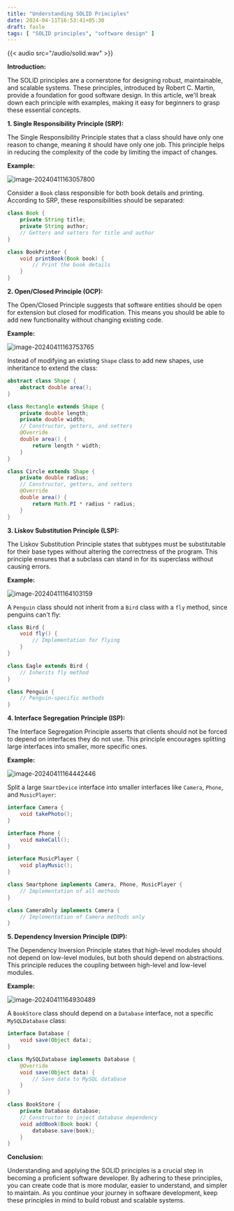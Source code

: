 ```yaml
---
title: "Understanding SOLID Principles"
date: 2024-04-11T16:53:41+05:30
draft: fasle
tags: [ "SOLID principles", "software design" ]
---
```

{{< audio src="/audio/solid.wav" >}}

**Introduction:**

The SOLID principles are a cornerstone for designing robust, maintainable, and scalable systems. These principles, introduced by Robert C. Martin, provide a foundation for good software design. In this article, we'll break down each principle with examples, making it easy for beginners to grasp these essential concepts.

**1. Single Responsibility Principle (SRP):**

The Single Responsibility Principle states that a class should have only one reason to change, meaning it should have only one job. This principle helps in reducing the complexity of the code by limiting the impact of changes.

**Example:**

![image-20240411163057800](/content-img/image-20240411163057800.png)

Consider a `Book` class responsible for both book details and printing. According to SRP, these responsibilities should be separated:

```java
class Book {
    private String title;
    private String author;
    // Getters and setters for title and author
}

class BookPrinter {
    void printBook(Book book) {
        // Print the book details
    }
}
```

**2. Open/Closed Principle (OCP):**

The Open/Closed Principle suggests that software entities should be open for extension but closed for modification. This means you should be able to add new functionality without changing existing code.

**Example:**

![image-20240411163753765](/content-img/image-20240411163753765.png)

Instead of modifying an existing `Shape` class to add new shapes, use inheritance to extend the class:

```java
abstract class Shape {
    abstract double area();
}

class Rectangle extends Shape {
    private double length;
    private double width;
    // Constructor, getters, and setters
    @Override
    double area() {
        return length * width;
    }
}

class Circle extends Shape {
    private double radius;
    // Constructor, getters, and setters
    @Override
    double area() {
        return Math.PI * radius * radius;
    }
}
```

**3. Liskov Substitution Principle (LSP):**

The Liskov Substitution Principle states that subtypes must be substitutable for their base types without altering the correctness of the program. This principle ensures that a subclass can stand in for its superclass without causing errors.

**Example:**

![image-20240411164103159](/content-img/image-20240411164103159.png)

A `Penguin` class should not inherit from a `Bird` class with a `fly` method, since penguins can't fly:

```java
class Bird {
    void fly() {
        // Implementation for flying
    }
}

class Eagle extends Bird {
    // Inherits fly method
}

class Penguin {
    // Penguin-specific methods
}
```

**4. Interface Segregation Principle (ISP):**

The Interface Segregation Principle asserts that clients should not be forced to depend on interfaces they do not use. This principle encourages splitting large interfaces into smaller, more specific ones.

**Example:**

![image-20240411164442446](/content-img/image-20240411164442446.png)

Split a large `SmartDevice` interface into smaller interfaces like `Camera`, `Phone`, and `MusicPlayer`:

```java
interface Camera {
    void takePhoto();
}

interface Phone {
    void makeCall();
}

interface MusicPlayer {
    void playMusic();
}

class Smartphone implements Camera, Phone, MusicPlayer {
    // Implementation of all methods
}

class CameraOnly implements Camera {
    // Implementation of Camera methods only
}
```

**5. Dependency Inversion Principle (DIP):**

The Dependency Inversion Principle states that high-level modules should not depend on low-level modules, but both should depend on abstractions. This principle reduces the coupling between high-level and low-level modules.

**Example:**

![image-20240411164930489](/content-img/image-20240411164930489.png)

A `BookStore` class should depend on a `Database` interface, not a specific `MySQLDatabase` class:

```java
interface Database {
    void save(Object data);
}

class MySQLDatabase implements Database {
    @Override
    void save(Object data) {
        // Save data to MySQL database
    }
}

class BookStore {
    private Database database;
    // Constructor to inject database dependency
    void addBook(Book book) {
        database.save(book);
    }
}
```

**Conclusion:**

Understanding and applying the SOLID principles is a crucial step in becoming a proficient software developer. By adhering to these principles, you can create code that is more modular, easier to understand, and simpler to maintain. As you continue your journey in software development, keep these principles in mind to build robust and scalable systems.
